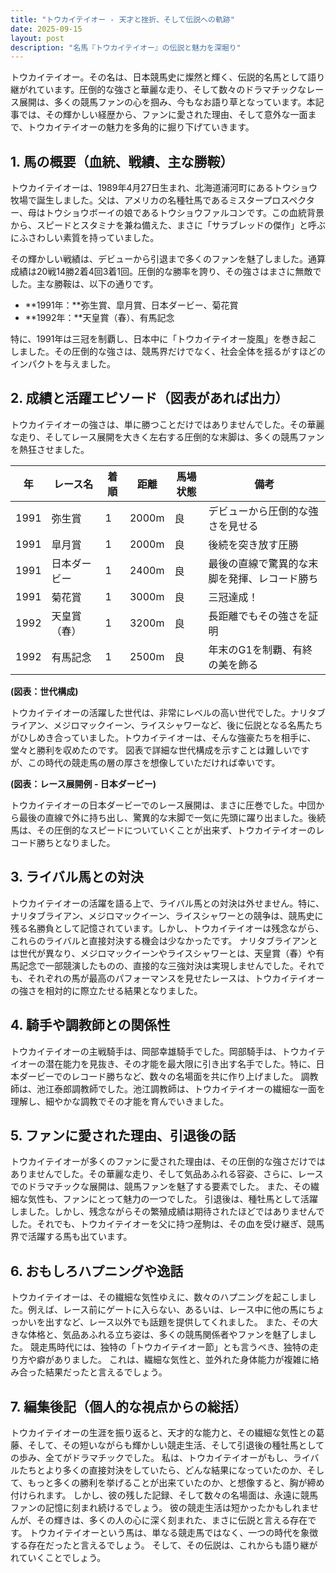 ```yaml
---
title: "トウカイテイオー - 天才と挫折、そして伝説への軌跡"
date: 2025-09-15
layout: post
description: "名馬『トウカイテイオー』の伝説と魅力を深堀り"
---
```


トウカイテイオー。その名は、日本競馬史に燦然と輝く、伝説的名馬として語り継がれています。圧倒的な強さと華麗な走り、そして数々のドラマチックなレース展開は、多くの競馬ファンの心を掴み、今もなお語り草となっています。本記事では、その輝かしい経歴から、ファンに愛された理由、そして意外な一面まで、トウカイテイオーの魅力を多角的に掘り下げていきます。


## 1. 馬の概要（血統、戦績、主な勝鞍）

トウカイテイオーは、1989年4月27日生まれ、北海道浦河町にあるトウショウ牧場で誕生しました。父は、アメリカの名種牡馬であるミスタープロスペクター、母はトウショウボーイの娘であるトウショウファルコンです。この血統背景から、スピードとスタミナを兼ね備えた、まさに「サラブレッドの傑作」と呼ぶにふさわしい素質を持っていました。

その輝かしい戦績は、デビューから引退まで多くのファンを魅了しました。通算成績は20戦14勝2着4回3着1回。圧倒的な勝率を誇り、その強さはまさに無敵でした。主な勝鞍は、以下の通りです。

* **1991年：**弥生賞、皐月賞、日本ダービー、菊花賞
* **1992年：**天皇賞（春）、有馬記念

特に、1991年は三冠を制覇し、日本中に「トウカイテイオー旋風」を巻き起こしました。その圧倒的な強さは、競馬界だけでなく、社会全体を揺るがすほどのインパクトを与えました。


## 2. 成績と活躍エピソード（図表があれば出力）

トウカイテイオーの強さは、単に勝つことだけではありませんでした。その華麗な走り、そしてレース展開を大きく左右する圧倒的な末脚は、多くの競馬ファンを熱狂させました。

| 年 | レース名          | 着順 | 距離 | 馬場状態 | 備考                                      |
|---|-------------------|-----|-----|---------|-------------------------------------------|
| 1991 | 弥生賞            | 1   | 2000m| 良      | デビューから圧倒的な強さを見せる          |
| 1991 | 皐月賞            | 1   | 2000m| 良      | 後続を突き放す圧勝                         |
| 1991 | 日本ダービー        | 1   | 2400m| 良      | 最後の直線で驚異的な末脚を発揮、レコード勝ち |
| 1991 | 菊花賞            | 1   | 3000m| 良      | 三冠達成！                               |
| 1992 | 天皇賞（春）      | 1   | 3200m| 良      | 長距離でもその強さを証明                     |
| 1992 | 有馬記念          | 1   | 2500m| 良      | 年末のG1を制覇、有終の美を飾る             |


**(図表：世代構成)**

トウカイテイオーの活躍した世代は、非常にレベルの高い世代でした。ナリタブライアン、メジロマックイーン、ライスシャワーなど、後に伝説となる名馬たちがひしめき合っていました。トウカイテイオーは、そんな強豪たちを相手に、堂々と勝利を収めたのです。  図表で詳細な世代構成を示すことは難しいですが、この時代の競走馬の層の厚さを想像していただければ幸いです。


**(図表：レース展開例 - 日本ダービー)**

トウカイテイオーの日本ダービーでのレース展開は、まさに圧巻でした。中団から最後の直線で外に持ち出し、驚異的な末脚で一気に先頭に躍り出ました。後続馬は、その圧倒的なスピードについていくことが出来ず、トウカイテイオーのレコード勝ちとなりました。


## 3. ライバル馬との対決

トウカイテイオーの活躍を語る上で、ライバル馬との対決は外せません。特に、ナリタブライアン、メジロマックイーン、ライスシャワーとの競争は、競馬史に残る名勝負として記憶されています。しかし、トウカイテイオーは残念ながら、これらのライバルと直接対決する機会は少なかったです。  ナリタブライアンとは世代が異なり、メジロマックイーンやライスシャワーとは、天皇賞（春）や有馬記念で一部競演したものの、直接的な三強対決は実現しませんでした。それでも、それぞれの馬が最高のパフォーマンスを見せたレースは、トウカイテイオーの強さを相対的に際立たせる結果となりました。


## 4. 騎手や調教師との関係性

トウカイテイオーの主戦騎手は、岡部幸雄騎手でした。岡部騎手は、トウカイテイオーの潜在能力を見抜き、その才能を最大限に引き出す名手でした。特に、日本ダービーでのレコード勝ちなど、数々の名場面を共に作り上げました。  調教師は、池江泰郎調教師でした。池江調教師は、トウカイテイオーの繊細な一面を理解し、細やかな調教でその才能を育んでいきました。


## 5. ファンに愛された理由、引退後の話

トウカイテイオーが多くのファンに愛された理由は、その圧倒的な強さだけではありませんでした。その華麗な走り、そして気品あふれる容姿、さらに、レースでのドラマチックな展開は、競馬ファンを魅了する要素でした。  また、その繊細な気性も、ファンにとって魅力の一つでした。  引退後は、種牡馬として活躍しました。しかし、残念ながらその繁殖成績は期待されたほどではありませんでした。それでも、トウカイテイオーを父に持つ産駒は、その血を受け継ぎ、競馬界で活躍する馬も出ています。


## 6. おもしろハプニングや逸話

トウカイテイオーは、その繊細な気性ゆえに、数々のハプニングを起こしました。例えば、レース前にゲートに入らない、あるいは、レース中に他の馬にちょっかいを出すなど、レース以外でも話題を提供してくれました。  また、その大きな体格と、気品あふれる立ち姿は、多くの競馬関係者やファンを魅了しました。  競走馬時代には、独特の「トウカイテイオー節」とも言うべき、独特の走り方や癖がありました。  これは、繊細な気性と、並外れた身体能力が複雑に絡み合った結果だったと言えるでしょう。


## 7. 編集後記（個人的な視点からの総括）

トウカイテイオーの生涯を振り返ると、天才的な能力と、その繊細な気性との葛藤、そして、その短いながらも輝かしい競走生活、そして引退後の種牡馬としての歩み、全てがドラマチックでした。  私は、トウカイテイオーがもし、ライバルたちとより多くの直接対決をしていたら、どんな結果になっていたのか、そして、もっと多くの勝利を挙げることが出来ていたのか、と想像すると、胸が締め付けられます。  しかし、彼の残した記録、そして数々の名場面は、永遠に競馬ファンの記憶に刻まれ続けるでしょう。  彼の競走生活は短かったかもしれませんが、その輝きは、多くの人の心に深く刻まれた、まさに伝説と言える存在です。  トウカイテイオーという馬は、単なる競走馬ではなく、一つの時代を象徴する存在だったと言えるでしょう。  そして、その伝説は、これからも語り継がれていくことでしょう。
